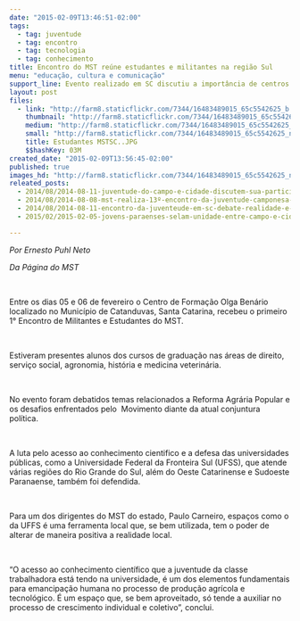 ```yaml
---
date: "2015-02-09T13:46:51-02:00"
tags:
  - tag: juventude
  - tag: encontro
  - tag: tecnologia
  - tag: conhecimento
title: Encontro do MST reúne estudantes e militantes na região Sul
menu: "educação, cultura e comunicação"
support_line: Evento realizado em SC discutiu a importância de centros formativos e tecnológicos na região.
layout: post
files:
  - link: "http://farm8.staticflickr.com/7344/16483489015_65c5542625_b.jpg"
    thumbnail: "http://farm8.staticflickr.com/7344/16483489015_65c5542625_t.jpg"
    medium: "http://farm8.staticflickr.com/7344/16483489015_65c5542625_z.jpg"
    small: "http://farm8.staticflickr.com/7344/16483489015_65c5542625_n.jpg"
    title: Estudantes MSTSC..JPG
    $$hashKey: 03M
created_date: "2015-02-09T13:56:45-02:00"
published: true
images_hd: "http://farm8.staticflickr.com/7344/16483489015_65c5542625_n.jpg"
releated_posts:
  - 2014/08/2014-08-11-juventude-do-campo-e-cidade-discutem-sua-participacao-nas-lutas-populares.md
  - 2014/08/2014-08-08-mst-realiza-13º-encontro-da-juventude-camponesa-do-ceara.md
  - 2014/08/2014-08-11-encontro-da-juventeude-em-sc-debate-realidade-e-luta-do-campo.md
  - 2015/02/2015-02-05-jovens-paraenses-selam-unidade-entre-campo-e-cidade.md

---
```

<p><em>Por Ernesto Puhl Neto</em></p>

<p><em>Da P&aacute;gina do MST</em></p>

<p>&nbsp;</p>

<p>Entre os dias 05 e 06 de fevereiro o Centro de Forma&ccedil;&atilde;o Olga Ben&aacute;rio localizado no Munic&iacute;pio de Catanduvas, Santa Catarina, recebeu o primeiro 1&deg; Encontro de Militantes e Estudantes do MST.</p>

<p>&nbsp;</p>

<p>Estiveram presentes alunos dos cursos de gradua&ccedil;&atilde;o nas &aacute;reas de direito, servi&ccedil;o social, agronomia, hist&oacute;ria e medicina veterin&aacute;ria.&nbsp;</p>

<p>&nbsp;</p>

<p>No evento foram debatidos temas relacionados a Reforma Agr&aacute;ria Popular e os desafios enfrentados pelo&nbsp; Movimento diante da atual conjuntura pol&iacute;tica.</p>

<p>&nbsp;</p>

<p>A luta pelo acesso ao conhecimento cientifico e a defesa das universidades p&uacute;blicas, como a Universidade Federal da Fronteira Sul (UFSS), que atende v&aacute;rias regi&otilde;es do Rio Grande do Sul, al&eacute;m do Oeste Catarinense e Sudoeste Paranaense, tamb&eacute;m foi defendida.</p>

<p>&nbsp;</p>

<p>Para um dos dirigentes do MST do estado, Paulo Carneiro, espa&ccedil;os como o da UFFS &eacute; uma ferramenta local que, se bem utilizada, tem o poder de alterar de maneira positiva a realidade local.</p>

<p>&nbsp;</p>

<p>&ldquo;O acesso ao conhecimento cient&iacute;fico que a juventude da classe trabalhadora est&aacute; tendo na universidade, &eacute; um dos elementos fundamentais para emancipa&ccedil;&atilde;o humana no processo de produ&ccedil;&atilde;o agr&iacute;cola e tecnol&oacute;gico. &Eacute; um espa&ccedil;o que, se bem aproveitado, s&oacute; tende a auxiliar no processo de crescimento individual e coletivo&rdquo;, conclui.</p>

<p>&nbsp;</p>
